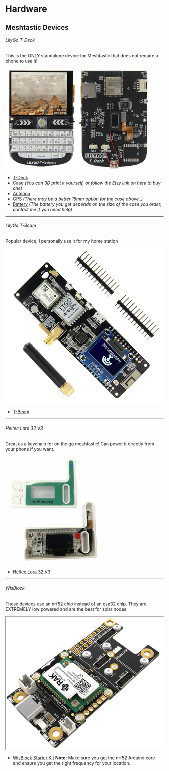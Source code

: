 # Hardware

## Meshtastic Devices
###### LilyGo T-Deck
This is the ONLY standalone device for Meshtastic that does not require a phone to use it!

![](.screens/tdeck.png)

- [T-Deck](https://www.lilygo.cc/products/t-deck)
- [Case](https://www.printables.com/model/741124-lilygo-t-deck-case) *(You can 3D print it yourself, or follow the Etsy link on here to buy one)*
- [Antenna](https://www.amazon.com/dp/B086ZG5WBR)
- [GPS](https://www.amazon.com/dp/B09LQDG1HY) *(There may be a better 15mm option for the case above..)*
- [Battery](https://www.amazon.com/dp/B0BG82T39Y) *(The battery you get depends on the size of the case you order, contact me if you need help)*

___

###### LilyGo T-Beam

Popular device, I personally use it for my home station

![](.screens/tbeam.png)

- [T-Beam](https://www.lilygo.cc/en-ca/products/t-beam-v1-1-esp32-lora-module?variant=43059202719925)
___

###### Heltec Lora 32 V3
Great as a keychain for on the go meshtastic! Can power it directly from your phone if you want.

![](.screens/heltec.png)

- [Heltec Lora 32 V3](https://heltec.org/project/wifi-lora-32-v3/)

___

###### WisBlock
These devices use an nrf52 chip instead of an esp32 chip. They are EXTREMELY low powered and are the best for solar nodes

![](.screens/wisblock.png)

- [WisBlock Starter Kit](https://store.rakwireless.com/products/wisblock-starter-kit?variant=41786685063366)
**Note:** Make sure you get the nrf52 Arduino core and ensure you get the right frequency for your location.
